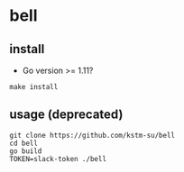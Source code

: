 # bell

## install

- Go version >= 1.11?

```
make install
```

## usage (deprecated)

```
git clone https://github.com/kstm-su/bell
cd bell
go build
TOKEN=slack-token ./bell
```
